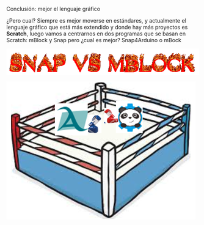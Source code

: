 Conclusión: mejor el lenguaje gráfico

¿Pero cual? Siempre es mejor moverse en estándares, y actualmente el lenguaje gráfico que está más extendido y donde hay más proyectos es **Scratch**, luego vamos a centrarnos en dos programas que se basan en Scratch: mBlock y Snap pero ¿cual es mejor? Snap4Arduino o mBock

![](/assets/cooltext270611899434356.gif)

![](/images/image73.png)

